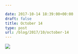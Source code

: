 ```yaml
---

date: 2017-10-14 18:39:00+00:00
draft: false
title: October 14
type: post
url: /blog/2017/10/october-14
---
```




  
   ![](/images/2017-10-14-201710october-14/IMG_2442.jpg)

  


